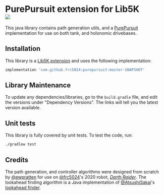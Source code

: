 # PurePursuit extension for Lib5K <br> [![](https://jitpack.io/v/frc5024/purepursuit.svg)](https://jitpack.io/#frc5024/purepursuit)
This java library contains path generation utils, and a [PurePursuit](https://www.ri.cmu.edu/pub_files/pub3/coulter_r_craig_1992_1/coulter_r_craig_1992_1.pdf) implementation for use on both tank, and holonomic drivebases.

## Installation
This library is a [Lib5K extension]() and uses the following implementation:
```groovy
implementation 'com.github.frc5024:purepursuit:master-SNAPSHOT'
```

## Library Maintenance
To update any dependencies/libraries, go to the `build.gradle` file, and edit the versions under "Dependency Versions". The links will tell you the latest version available.

## Unit tests
This library is fully covered by unit tests. To test the code, run:
```sh
./gradlew test
```

## Credits
The path generation, and controller algorithms were designed from scratch by [@ewpratten](https://github.com/ewpratten) for use on [@frc5024](https://github.com/frc5024)'s 2020 robot, [*Darth Raider*](https://cs.5024.ca/webdocs/docs/robots/darthRaider). The lookahead finding algorithm is a Java implementation of [@AtsushiSakai](https://github.com/AtsushiSakai)'s [lookahead finder](https://github.com/AtsushiSakai/PythonRobotics/blob/9274aacefb8fb52feac544fc26d075046f703afd/PathTracking/pure_pursuit/pure_pursuit.py#L77-L108).